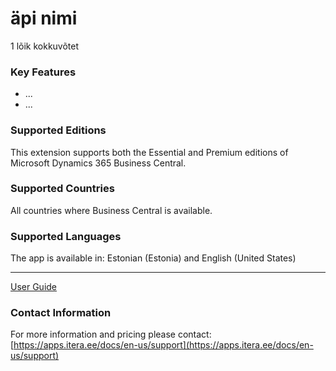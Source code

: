 # äpi nimi
1 lõik kokkuvõtet

### Key Features
* ...
* ...

### Supported Editions
This extension supports both the Essential and Premium editions of Microsoft Dynamics 365 Business Central.

### Supported Countries
All countries where Business Central is available.

### Supported Languages
The app is available in: Estonian (Estonia) and English (United States)

---

[User Guide](help.md)

### Contact Information
For more information and pricing please contact:  
[https://apps.itera.ee/docs/en-us/support](https://apps.itera.ee/docs/en-us/support)
